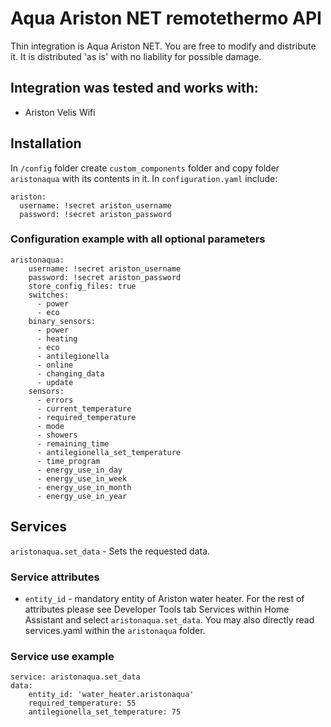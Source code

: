 # Aqua Ariston NET remotethermo API
Thin integration is Aqua Ariston NET.
You are free to modify and distribute it. It is distributed 'as is' with no liability for possible damage.

## Integration was tested and works with:
  - Ariston Velis Wifi

## Installation
In `/config` folder create `custom_components` folder and copy folder `aristonaqua` with its contents in it. In `configuration.yaml` include:
```
ariston:
  username: !secret ariston_username
  password: !secret ariston_password
```

### Configuration example with all optional parameters
```
aristonaqua:
    username: !secret ariston_username
    password: !secret ariston_password
    store_config_files: true
    switches:
      - power
      - eco
    binary_sensors:
      - power
      - heating
      - eco
      - antilegionella
      - online
      - changing_data
      - update
    sensors:
      - errors
      - current_temperature
      - required_temperature
      - mode
      - showers
      - remaining_time
      - antilegionella_set_temperature
      - time_program
      - energy_use_in_day
      - energy_use_in_week
      - energy_use_in_month
      - energy_use_in_year
```

## Services
`aristonaqua.set_data` - Sets the requested data.

### Service attributes
  - `entity_id` - mandatory entity of Ariston water heater. For the rest of attributes please see Developer Tools tab Services within Home Assistant and select `aristonaqua.set_data`. You may also directly read services.yaml within the `aristonaqua` folder.
  
### Service use example
```
service: aristonaqua.set_data
data:
    entity_id: 'water_heater.aristonaqua'
    required_temperature: 55
    antilegionella_set_temperature: 75
```